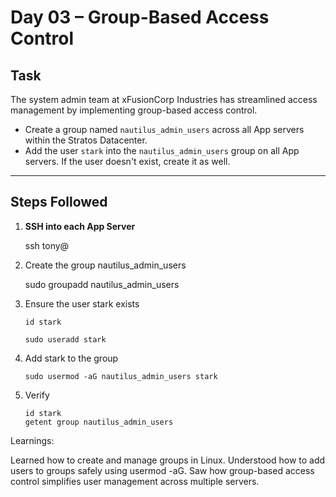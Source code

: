 # Day 03 – Group-Based Access Control

## Task
The system admin team at xFusionCorp Industries has streamlined access management by implementing group-based access control.  

- Create a group named `nautilus_admin_users` across all App servers within the Stratos Datacenter.  
- Add the user `stark` into the `nautilus_admin_users` group on all App servers. If the user doesn't exist, create it as well.

---

## Steps Followed
1. **SSH into each App Server**
   
   ssh tony@<app-server-ip>

2. Create the group nautilus_admin_users

    sudo groupadd nautilus_admin_users

3. Ensure the user stark exists

       id stark

       sudo useradd stark

4. Add stark to the group

       sudo usermod -aG nautilus_admin_users stark

5. Verify

       id stark
       getent group nautilus_admin_users

Learnings:

Learned how to create and manage groups in Linux.
Understood how to add users to groups safely using usermod -aG.
Saw how group-based access control simplifies user management across multiple servers.

